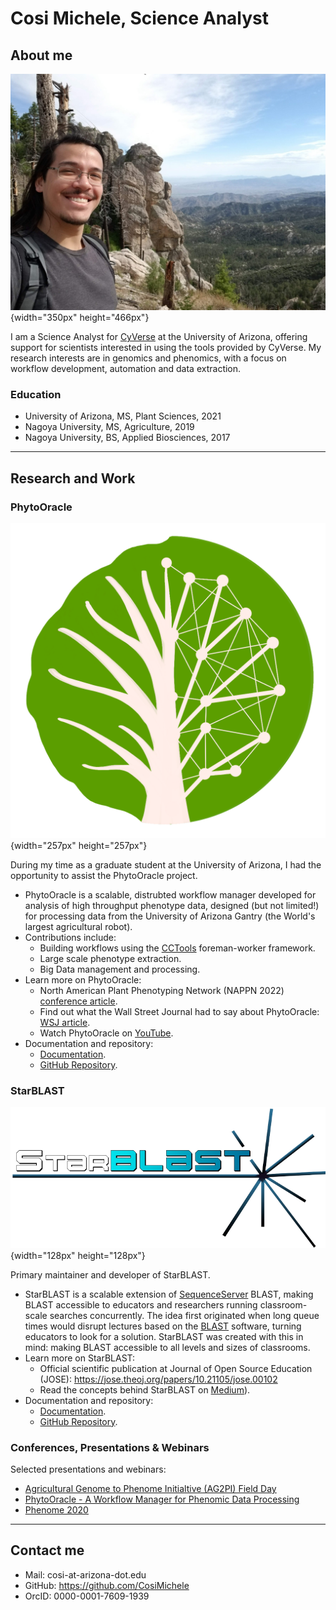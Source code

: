 # Cosi Michele, Science Analyst

## About me

![MC](./assets/MC_2020.jpg){width="350px" height="466px"}

I am a Science Analyst for [CyVerse](https://www.cyverse.org/) at the University of Arizona, offering support for scientists interested in using the tools provided by CyVerse. My research interests are in genomics and phenomics, with a focus on workflow development, automation and data extraction.

### Education

- University of Arizona, MS, Plant Sciences, 2021
- Nagoya University, MS, Agriculture, 2019
- Nagoya University, BS, Applied Biosciences, 2017

------------------------------------------------------------------------

## Research and Work

### PhytoOracle 

![PO](./assets/PhytoOracle_logo.png){width="257px" height="257px"}

During my time as a graduate student at the University of Arizona, I had the opportunity to assist the PhytoOracle project.

- PhytoOracle is a scalable, distrubted workflow manager developed for analysis of high throughput phenotype data, designed (but not limited!) for processing data from the University of Arizona Gantry (the World's largest agricultural robot). 
- Contributions include: 
    - Building workflows using the [CCTools](https://ccl.cse.nd.edu/software/downloadfiles.php) foreman-worker framework.
    - Large scale phenotype extraction.
    - Big Data management and processing.
- Learn more on PhytoOracle:
    - North American Plant Phenotyping Network (NAPPN 2022) [conference article](https://www.essoar.org/doi/10.1002/essoar.10508789.1). 
    - Find out what the Wall Street Journal had to say about PhytoOracle: [WSJ article](https://www.wsj.com/articles/how-a-30-ton-robot-could-help-crops-withstand-climate-change-11597237276).
    - Watch PhytoOracle on [YouTube](https://www.youtube.com/watch?v=da2gKRdMeXY).
- Documentation and repository:
    - [Documentation](https://phytooracle.readthedocs.io/en/latest/).
    - [GitHub Repository](https://github.com/phytooracle).

### StarBLAST 

![SB](./assets/Starblast_logo.png){width="128px" height="128px"}

Primary maintainer and developer of StarBLAST.

- StarBLAST is a scalable extension of [SequenceServer](http://sequenceserver.com/) BLAST, making BLAST accessible to educators and researchers running classroom-scale searches concurrently. The idea first originated when long queue times would disrupt lectures based on the [BLAST](https://blast.ncbi.nlm.nih.gov/Blast.cgi) software, turning educators to look for a solution. StarBLAST was created with this in mind: making BLAST accessible to all levels and sizes of classrooms.
- Learn more on StarBLAST:
    - Official scientific publication at Journal of Open Source Education (JOSE): https://jose.theoj.org/papers/10.21105/jose.00102
    - Read the concepts behind StarBLAST on [Medium](https://medium.com/@samanthalrobbins/starblast-cafd04f7916a)).
- Documentation and repository:
    - [Documentation](https://starblast.readthedocs.io/en/latest/).
    - [GitHub Repository](https://github.com/LyonsLab/StarBLAST).

### Conferences, Presentations & Webinars

Selected presentations and webinars:

-  [Agricultural Genome to Phenome Initialtive (AG2PI) Field Day](https://www.ag2pi.org/workshops-and-activities/field-day-2020-12-16/)
- [PhytoOracle - A Workflow Manager for Phenomic Data Processing](https://www.youtube.com/watch?v=N-p5tkGgE0U)
- [Phenome 2020](https://www.eventscribe.com/2020/Phenome2020/fsPopup.asp?efp=RExEU1NPU04xMTI4Nw&PresentationID=700576&rnd=0.9765419&mode=presinfo)

------------------------------------------------------------------------

## Contact me

- Mail: cosi-at-arizona-dot.edu
- GitHub: https://github.com/CosiMichele
- OrcID: 0000-0001-7609-1939